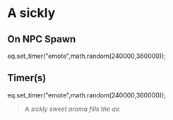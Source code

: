 # A sickly
## On NPC Spawn

eq.set_timer("emote",math.random(240000,360000));
## Timer(s)

eq.set_timer("emote",math.random(240000,360000));

>*A sickly sweet aroma fills the air.*